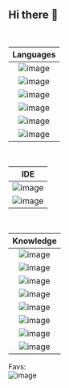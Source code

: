 ## Hi there 👋

<br>

| Languages | 
| :-------: | 
| ![image](https://github.com/user-attachments/assets/e396dde5-d4bc-441c-87ac-697945f3f883) |
| ![image](https://github.com/user-attachments/assets/b3ea49a9-7055-4f03-8a05-e0f807323d5f) |
| ![image](https://github.com/user-attachments/assets/d144f15a-8af4-461c-bda4-6c36227c709c) |
| ![image](https://github.com/user-attachments/assets/e13351ae-e6a9-491a-bd1e-533fbdfece8f) |
| ![image](https://github.com/user-attachments/assets/e7accfca-5499-4709-9ed3-bfaa0e8e0146) |
| ![image](https://github.com/user-attachments/assets/5ff3b873-58a7-421c-b19c-e93ae3aae2e6) |



<br>

| IDE | 
| :-: | 
| ![image](https://github.com/user-attachments/assets/21e176a6-297a-4a41-8428-37282271603f) |
| ![image](https://github.com/user-attachments/assets/54e5c3c6-cf1a-4963-86fd-71035851cc29) |


<br>

| Knowledge | 
| :-------: | 
| ![image](https://github.com/user-attachments/assets/ef2b5350-9ad3-4221-9865-910419197674) |
| ![image](https://github.com/user-attachments/assets/edf7880a-ccda-4951-a78b-08a20893c72b) |
| ![image](https://github.com/user-attachments/assets/6ca4cec5-36c0-4720-ae0d-e003437b1b34) |
| ![image](https://github.com/user-attachments/assets/a00ae437-17e3-4012-8c08-7e676c28bebd) |
| ![image](https://github.com/user-attachments/assets/1c4f28dd-9077-41eb-8375-6ea5c8139bc8) |
| ![image](https://github.com/user-attachments/assets/0eae016c-1db6-4fc0-8ebe-de7af72feb6a) |
| ![image](https://github.com/user-attachments/assets/4ee93fd9-7a21-411b-94ff-262dff288c3a) |
| ![image](https://github.com/user-attachments/assets/04482703-6cdd-4ea2-9f4c-10c950cfe194) |







Favs: <br>
![image](https://github.com/user-attachments/assets/52bd5df1-df68-479c-bdb0-67c3d5d55361)
